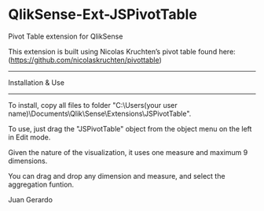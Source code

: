 QlikSense-Ext-JSPivotTable
==========================

Pivot Table extension for QlikSense


This extension is built using Nicolas Kruchten’s pivot table found here:
(https://github.com/nicolaskruchten/pivottable)



*********************************
Installation & Use
*********************************
To install, copy all files to folder "C:\Users\(your user name)\Documents\Qlik\Sense\Extensions\JSPivotTable".

To use, just drag the "JSPivotTable" object from the object menu on the left in Edit mode.

Given the nature of the visualization, it uses one measure and maximum 9 dimensions.

You can drag and drop any dimension and measure, and select the aggregation funtion.


Juan Gerardo
